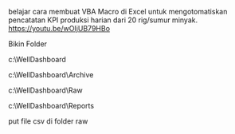 belajar cara membuat VBA Macro di Excel untuk mengotomatiskan pencatatan KPI produksi harian dari 20 rig/sumur minyak. 
https://youtu.be/wOIjUB79HBo


Bikin Folder

c:\WellDashboard

c:\WellDashboard\Archive

c:\WellDashboard\Raw

c:\WellDashboard\Reports


put file csv di folder raw


